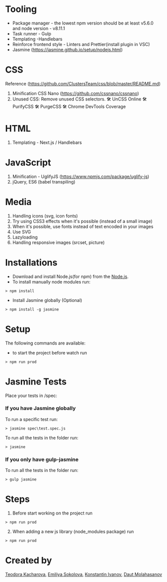 # Tooling

- Package manager - the lowest npm version should be at least v5.6.0 and node version - v8.11.1
- Task runner - Gulp
- Templating -Handlebars
- Reinforce frontend style - Linters and Prettier(install plugin in VSC)
- Jasmine (https://jasmine.github.io/setup/nodejs.html)

# CSS

Reference (https://github.com/ClustersTeam/css/blob/master/README.md)

1. Minification CSS Nano (https://github.com/cssnano/cssnano)
2. Unused CSS: Remove unused CSS selectors. 🛠 UnCSS Online 🛠 PurifyCSS 🛠 PurgeCSS 🛠 Chrome DevTools Coverage

# HTML

1. Templating - Next.js / Handlebars

# JavaScript

1. Minification - UglifyJS (https://www.npmjs.com/package/uglify-js)
2. jQuery, ES6 (babel transpiling)

# Media

1. Handling icons (svg, icon fonts)
2. Try using CSS3 effects when it's possible (instead of a small image)
3. When it's possible, use fonts instead of text encoded in your images
4. Use SVG
5. Lazyloading
6. Handling responsive images (srcset, picture)

# Installations

- Download and install Node.js(for npm) from the [Node.js](https://nodejs.org/).
- To install manually node modules run:

```
> npm install
```
- Install Jasmine globally (Optional) 
```
> npm install -g jasmine
```

# Setup

The following commands are available:

- to start the project before watch run

```
> npm run prod
```
# Jasmine Tests

Place your tests in /spec:

### If you have Jasmine globally

To run a specific test run:
```
> jasmine spec\test.spec.js
```

To run all the tests in the folder run:
```
> jasmine 
```
### If you only have gulp-jasmine

To run all the tests in the folder run:
```
> gulp jasmine
```


# Steps

1. Before start working on the project run 

```
> npm run prod
```

2. When adding a new js library (node_modules package) run

```
> npm run prod
```


# Created by

[Teodora Kacharova](https://github.com/tekacharova), [Emiliya Sokolova](https://github.com/emilium), [Konstantin Ivanov](https://github.com/KocetoIvanov), [Daut Molahasanov](https://github.com/daut-molahasanov)
